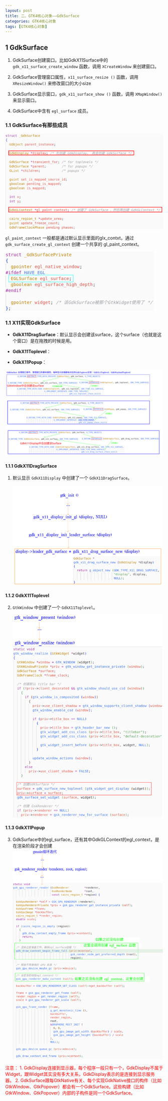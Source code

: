 ```yaml
---
layout: post
title: 二、GTK4核心对象——GdkSurface
categories: GTK4核心对象
tags: [GTK4核心对象]
---
```


## 1 GdkSurface

1. GdkSurface创建窗口。比如GdkX11Surface中的 `gdk_x11_surface_create_window` 函数，调用 `XCreateWindow` 来创建窗口。

2. GdkSurface管理窗口属性，`x11_surface_resize ()` 函数，调用 `XResizeWindow()` 来修改窗口的大小size

3. GdkSurface显示窗口，`gdk_x11_surface_show ()` 函数，调用 `XMapWindow()` 来显示窗口。

4. GdkSurface中含有 `egl_surface` 成员。

### 1.1 GdkSurface有那些成员

![alt text](/assets/GTK4/GTK4Core/02_Surface/image/image-4.png)

`gl_paint_context` 一般都是通过默认显示里面的glx_contxt，通过 `gdk_surface_create_gl_context` 创建一个共享的 gl_paint_context。

![alt text](/assets/GTK4/GTK4Core/02_Surface/image/image-5.png)



### 1.1 X11实现GdkSurface

- **GdkX11DragSurface**：默认显示会创建该surface，这个surface（也就是这个窗口）是在拖拽的时候是用。

- **GdkX11Toplevel**：

- **GdkX11Popup**：

![alt text](/assets/GTK4/GTK4Core/02_Surface/image/image-1.png)

#### 1.1.1 GdkX11DragSurface

1. 默认显示 `GdkX11Display` 中创建了一个 `GdkX11DragSurface`。

    ![alt text](/assets/GTK4/GTK4Core/02_Surface/image/image-2.png)

#### 1.1.2 GdkX11Toplevel

2. `GtkWindow` 中创建了一个 `GdkX11Toplevel`。

    ![alt text](/assets/GTK4/GTK4Core/02_Surface/image/image-3.png)

#### 1.1.3 GdkX11Popup




3. GdkSurface中的egl_surface，还有其中GdkGLContext的egl_context，是在渲染阶段才会创建
    ![alt text](/assets/GTK4/GTK4Core/02_Surface/image/image-6.png)

<font color="red">
注意：
</font>


<font color="red">
1. GdkDisplay连接到显示器，每个程序一般只有一个，GdkDisplay不属于Widget，跟Widget其实没有多大关系，GdkDisplay表示的是连接到显示服务器。
</font>

<font color="red">
2. GdkSurface跟每GtkNative有关、每个实现GdkNative接口的构件（比如GtkWindow、GtkPopover）都会有一个GdkSurface。这些构建（比如GtkWindow、GtkPopover）内部的子构件是同一个GdkSurface。
</font>





